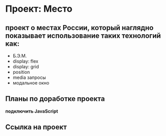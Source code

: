 # Проект: Место

## **проект о местах России, который наглядно показывает использование таких технологий как:**
- Б.Э.М.
- display: flex
- display: grid
- position
- media запросы
- модальное окно
## Планы по доработке проекта
**подключить JavaScript**
## Ссылка на проект 


